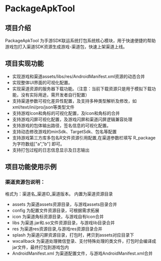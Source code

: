 # PackageApkTool

## 项目介绍
PackageApkTool 为手游SDK联运系统打包系统核心模块，用于快速便捷的帮助游戏包打入渠道SDK资源生成游戏-渠道包，快速上架渠道上线。


## 项目实现功能

* 实现游戏和渠道assets/libs/res/AndroidManifest.xml资源的动态合并
* 实现整体UI界面的可视化配置。
* 实现渠道资源的服务器下载功能。（注意：当前下载资源只是用于模拟下载功能，没有实际用途，需开发者自行配置）
* 支持渠道参数可视化差异性配置，及支持多种类型解析及修改，如xml/text/ini/pro/json等类型文件
* 支持游戏Icon和角标的可视化配置，及Icon和角标的合并
* 支持游戏闪屏可视化配置，及游戏闪屏和渠道闪屏逻辑兼容处理
* 支持游戏的包体输出路径，签名信息的可视化配置。
* 支持动态修改游戏的minSdk、TargetSdk、包名等配置
* 支持游戏第三方库多包名R文件资源引用配置,在渠道参数栏填写 R_package为字符数组["a","b"] 即可。
* 支持打包过程的日志信息显示及日志输出


## 项目功能使用示例

### 渠道资源包说明：
格式为：渠道名_渠道ID_渠道版本。 内置为渠道资源目录 

* assets 为渠道assets资源目录，与游戏assets目录合并
* config 为配置文件资源目录，可根据需求拓展
* icon 为渠道角标资源目录，与游戏自有Icon合并
* libs 为渠道.jar和.so文件资源目录，与游戏lib目录合并
* res 为渠道res资源目录,与游戏res资源目录合并
* splash 为渠道闪屏资源目录，打包时，拷贝到assets对应目录下
* wxcallback 为渠道处理微信登录、支付特殊处理的类文件，打包时会编译成jar文件，最终打包到游戏包内
* AndroidManifest.xml 为渠道配置文件，与游戏AndroidManifest.xml合并


